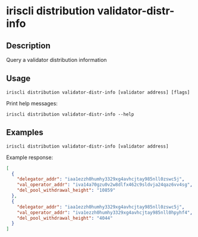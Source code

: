 # iriscli distribution validator-distr-info

## Description

Query a validator distribution information

## Usage

```
iriscli distribution validator-distr-info [validator address] [flags]
```

Print help messages:
```
iriscli distribution validator-distr-info --help
```

## Examples

```
iriscli distribution validator-distr-info [validator address]
```
Example response:
```json
[
  {
    "delegator_addr": "iaa1ezzh0humhy3329xg4avhcjtay985nll0zswc5j",
    "val_operator_addr": "iva14a70gzu0v2w8dlfx462c9sldvja24qaz6vv4sg",
    "del_pool_withdrawal_height": "10859"
  },
  {
    "delegator_addr": "iaa1ezzh0humhy3329xg4avhcjtay985nll0zswc5j",
    "val_operator_addr": "iva1ezzh0humhy3329xg4avhcjtay985nll0hpyhf4",
    "del_pool_withdrawal_height": "4044"
  }
]
```